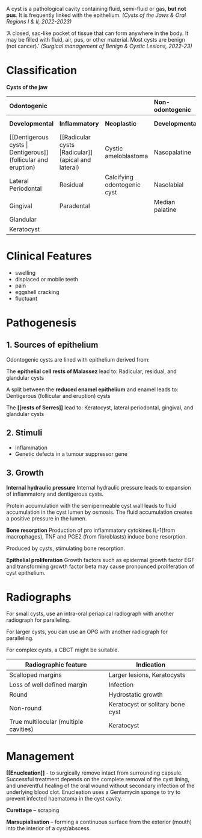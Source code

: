 A cyst is a pathological cavity containing fluid, semi-fluid or gas, **but not pus**. It is frequently linked with the epithelium. *(Cysts of the Jaws & Oral Regions I & II, 2022-2023)*

‘A closed, sac-like pocket of tissue that can form anywhere in the body. It may be filled with fluid, air, pus, or other material. Most cysts are benign (not cancer).’ *(Surgical management of Benign & Cystic Lesions, 2022-23)*

# Classification
**Cysts of the jaw**

| **Odontogenic**                                                |                                                      |                             | **Non-odontogenic** |                      |
|:-------------------------------------------------------------- | ---------------------------------------------------- | --------------------------- |:------------------- | -------------------- |
| **Developmental**                                              | **Inflammatory**                                     | **Neoplastic**              | **Developmental**   | **Non-Epithelial**   |
| [[Dentigerous cysts \| Dentigerous]] (follicular and eruption) | [[Radicular cysts \|Radicular]] (apical and lateral) | Cystic ameloblastoma        | Nasopalatine        | Solitary bone cyst   |
| Lateral Periodontal                                            | Residual                                             | Calcifying odontogenic cyst | Nasolabial          | Aneurysmal bone cyst |
| Gingival                                                       | Paradental                                           |                             | Median palatine     |                      |
| Glandular                                                      |                                                      |                             |                     |                      |
| Keratocyst                                                     |                                                      |                             |                     |                      |

# Clinical Features
* swelling
* displaced or mobile teeth
* pain
* eggshell cracking
* fluctuant

# Pathogenesis
## 1. Sources of epithelium
Odontogenic cysts are lined with epithelium derived from:

The **epithelial cell rests of Malassez** lead to:
Radicular, residual, and glandular cysts

A split between the **reduced enamel epithelium** and enamel leads to:
Dentigerous (follicular and eruption) cysts

The **[[rests of Serres]]** lead to:
Keratocyst, lateral periodontal, gingival, and glandular cysts

## 2. Stimuli
* Inflammation
* Genetic defects in a tumour suppressor gene

## 3. Growth
**Internal hydraulic pressure**
Internal hydraulic pressure leads to expansion of inflammatory and dentigerous cysts.

Protein accumulation with the semipermeable cyst wall leads to fluid accumulation in the cyst lumen by osmosis. The fluid accumulation creates a positive pressure in the lumen. 

**Bone resorption**
Production of pro inflammatory cytokines IL-1(from macrophages), TNF and PGE2 (from fibroblasts) induce bone resorption.

Produced by cysts, stimulating bone resorption.

**Epithelial proliferation**
Growth factors such as epidermal growth factor EGF and transforming growth factor beta may cause pronounced proliferation of cyst epithelium.

# Radiographs
For small cysts, use an intra-oral periapical radiograph with another radiograph for paralleling.

For larger cysts, you can use an OPG with another radiograph for paralleling.

For complex cysts, a CBCT might be suitable.

| Radiographic feature                  | Indication                       |
| ------------------------------------- | -------------------------------- |
| Scalloped margins                     | Larger lesions, Keratocysts      |
| Loss of well defined margin           | Infection                        |
| Round                                 | Hydrostatic growth               |
| Non-round                             | Keratocyst or solitary bone cyst |
| True multilocular (multiple cavities) | Keratocyst                       |

# Management
**[[Enucleation]]** - to surgically remove intact from surrounding capsule. Successful treatment depends on the complete removal of the cyst lining, and uneventful healing of the oral wound without secondary infection of the underlying blood clot. Enucleation uses a Gentamycin sponge to try to prevent infected haematoma in the cyst cavity.

**Curettage** – scraping

**Marsupialisation** – forming a continuous surface from the exterior (mouth) into the interior of a cyst/abscess.